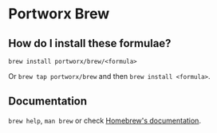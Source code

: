 # Portworx Brew

## How do I install these formulae?
`brew install portworx/brew/<formula>`

Or `brew tap portworx/brew` and then `brew install <formula>`.

## Documentation
`brew help`, `man brew` or check [Homebrew's documentation](https://docs.brew.sh).
